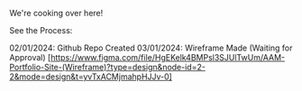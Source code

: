 We're cooking over here!

See the Process:

02/01/2024: Github Repo Created
03/01/2024: Wireframe Made (Waiting for Approval)
[https://www.figma.com/file/HgEKelk4BMPsl3SJUlTwUm/AAM-Portfolio-Site-(Wireframe)?type=design&node-id=2-2&mode=design&t=yvTxACMjmahpHJJv-0]

